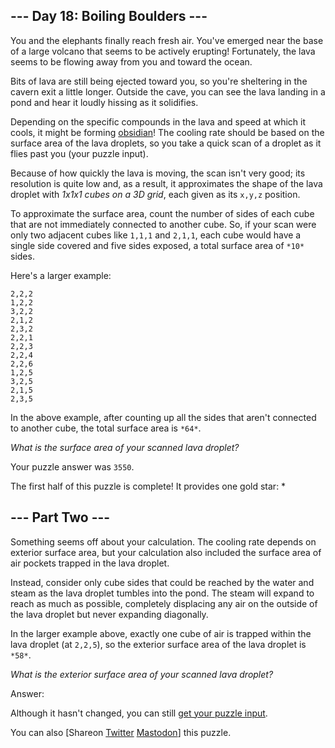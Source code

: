 \--- Day 18: Boiling Boulders ---
----------

You and the elephants finally reach fresh air. You've emerged near the base of a large volcano that seems to be actively erupting! Fortunately, the lava seems to be flowing away from you and toward the ocean.

Bits of lava are still being ejected toward you, so you're sheltering in the cavern exit a little longer. Outside the cave, you can see the lava landing in a pond and hear it loudly hissing as it solidifies.

Depending on the specific compounds in the lava and speed at which it cools, it might be forming [obsidian](https://en.wikipedia.org/wiki/Obsidian)! The cooling rate should be based on the surface area of the lava droplets, so you take a quick scan of a droplet as it flies past you (your puzzle input).

Because of how quickly the lava is moving, the scan isn't very good; its resolution is quite low and, as a result, it approximates the shape of the lava droplet with *1x1x1 cubes on a 3D grid*, each given as its `x,y,z` position.

To approximate the surface area, count the number of sides of each cube that are not immediately connected to another cube. So, if your scan were only two adjacent cubes like `1,1,1` and `2,1,1`, each cube would have a single side covered and five sides exposed, a total surface area of `*10*` sides.

Here's a larger example:

```
2,2,2
1,2,2
3,2,2
2,1,2
2,3,2
2,2,1
2,2,3
2,2,4
2,2,6
1,2,5
3,2,5
2,1,5
2,3,5

```

In the above example, after counting up all the sides that aren't connected to another cube, the total surface area is `*64*`.

*What is the surface area of your scanned lava droplet?*

Your puzzle answer was `3550`.

The first half of this puzzle is complete! It provides one gold star: \*

\--- Part Two ---
----------

Something seems off about your calculation. The cooling rate depends on exterior surface area, but your calculation also included the surface area of air pockets trapped in the lava droplet.

Instead, consider only cube sides that could be reached by the water and steam as the lava droplet tumbles into the pond. The steam will expand to reach as much as possible, completely displacing any air on the outside of the lava droplet but never expanding diagonally.

In the larger example above, exactly one cube of air is trapped within the lava droplet (at `2,2,5`), so the exterior surface area of the lava droplet is `*58*`.

*What is the exterior surface area of your scanned lava droplet?*

Answer:

Although it hasn't changed, you can still [get your puzzle input](18/input).

You can also [Shareon [Twitter](https://twitter.com/intent/tweet?text=I%27ve+completed+Part+One+of+%22Boiling+Boulders%22+%2D+Day+18+%2D+Advent+of+Code+2022&url=https%3A%2F%2Fadventofcode%2Ecom%2F2022%2Fday%2F18&related=ericwastl&hashtags=AdventOfCode) [Mastodon](javascript:void(0);)] this puzzle.